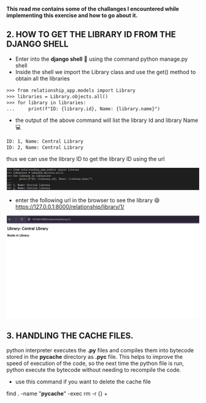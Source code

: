 **This read me contains some of the challanges I encountered while implementing this exercise and how to go about it.**

## 2. HOW TO GET THE LIBRARY ID FROM THE DJANGO SHELL
 - Enter into the **django shell** :shell: using the command python manage.py shell
 - Inside the shell we import the Library class and use the get() method to obtain all the libraries
 ```terminal
>>> from relationship_app.models import Library
>>> libraries = Library.objects.all()
>>> for library in libraries:
...     print(f"ID: {library.id}, Name: {library.name}")

 ```
 - the output of the above command will list the library Id and library Name :computer:
 ```
 ID: 1, Name: Central Library
 ID: 2, Name: Central Library
 ```
 thus we can use the library ID to get the library ID using the url 

![image of django shell](/django-models/LibraryProject/screenshot/django-shell.png)

- enter the following url in the browser to see the library :smile:
<https://127.0.0.1:8000/relationship/library/1/>

![image of the url opened in a browser](/django-models/LibraryProject/screenshot/image_in_browser.png)

## 3. HANDLING THE CACHE FILES.
python interpreter executes the **.py** files and compiles them into bytecode stored in the __pycache__ directory as **.pyc** file. This helps to improve the speed of execution of the code, so the next time the python file is run, python execute the bytecode without needing to recompile the code.

- use this command if you want to delete the cache file

 find . -name "__pycache__" -exec rm -r {} +